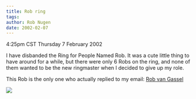 ```yaml
---
title: Rob ring
tags: 
author: Rob Nugen
date: 2002-02-07
---
```


<title></title>
<p class=date>4:25pm CST Thursday 7 February 2002</p>

<p>I have disbanded the Ring for People Named Rob.  It was a cute
little thing to have around for a while, but there were only 6 Robs on
the ring, and none of them wanted to be the new ringmaster when I
decided to give up my role.</p>

<p>This Rob is the only one who actually replied to my email: <a
href="http://www.dse.nl/~robvg/index_us.html">Rob van Gassel</a></p>


<p><img src='/images/rob/wL-ROB.gif'/></p>

